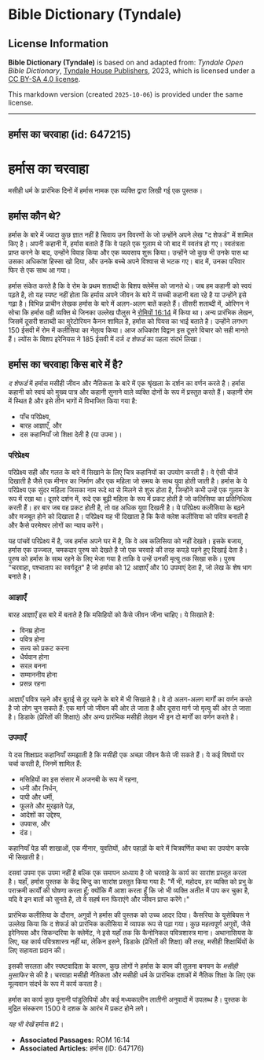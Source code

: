 # Bible Dictionary (Tyndale)

## License Information

**Bible Dictionary (Tyndale)** is based on and adapted from: _Tyndale Open Bible Dictionary_, [Tyndale House Publishers](https://tyndaleopenresources.com/), 2023, which is licensed under a [CC BY-SA 4.0 license](https://creativecommons.org/licenses/by-sa/4.0/legalcode.en).

This markdown version (created `2025-10-06`) is provided under the same license.



--------------------------------

## हर्मास का चरवाहा (id: 647215)

हर्मास का चरवाहा
================

मसीही धर्म के प्रारंभिक दिनों में हर्मास नामक एक व्यक्ति द्वारा लिखी गई एक पुस्तक।

हर्मास कौन थे?
--------------

हर्मास के बारे में ज्यादा कुछ ज्ञात नहीं है सिवाय उन विवरणों के जो उन्होंने अपने लेख "द शेफर्ड" में शामिल किए है। अपनी कहानी में, हर्मास बताते हैं कि वे पहले एक गुलाम थे जो बाद में स्वतंत्र हो गए। स्वतंत्रता प्राप्त करने के बाद, उन्होंने विवाह किया और एक व्यवसाय शुरू किया। उन्होंने जो कुछ भी उनके पास था उसका अधिकांश हिस्सा खो दिया, और उनके बच्चे अपने विश्वास से भटक गए। बाद में, उनका परिवार फिर से एक साथ आ गया।

हर्मास संकेत करते है कि वे रोम के प्रथम शताब्दी के बिशप क्लेमेंस को जानते थे। जब हम कहानी को स्वयं पढ़ते है, तो यह स्पष्ट नहीं होता कि हर्मास अपने जीवन के बारे में सच्ची कहानी बता रहे है या उन्होंने इसे गढ़ा है। विभिन्न प्राचीन लेखक हर्मास के बारे में अलग\-अलग बातें कहते हैं। तीसरी शताब्दी में, ओरिगन ने सोचा कि हर्मास वही व्यक्ति थे जिनका उल्लेख पौलुस ने [रोमियों 16:14](https://ref.ly/Rom16:14) में किया था। अन्य प्रारंभिक लेखन, जिसमें दूसरी शताब्दी का मुरेटोरियन कैनन शामिल है, हर्मास को पियस का भाई बताते है। उन्होंने लगभग 150 ईसवी में रोम में कलीसिया का नेतृत्व किया। आज अधिकांश विद्वान इस दूसरे विचार को सही मानते हैं। ल्योंस के बिशप इरेनियस ने 185 ईसवी में दर्ज *द शेफर्ड* का पहला संदर्भ लिखा।

हर्मास का चरवाहा किस बारे में है?
---------------------------------

*द शेफर्ड* में हर्मास मसीही जीवन और नैतिकता के बारे में एक श्रृंखला के दर्शन का वर्णन करते है। हर्मास कहानी को स्वयं को मुख्य पात्र और कहानी सुनाने वाले व्यक्ति दोनों के रूप में प्रस्तुत करते हैं। कहानी रोम में स्थित है और इसे तीन भागों में विभाजित किया गया है:

* पाँच परिप्रेक्ष्य,
* बारह आज्ञाएँ, और
* दस कहानियाँ जो शिक्षा देती है (या उपमा )।

### परिप्रेक्ष्य

परिप्रेक्ष्य सही और गलत के बारे में सिखाने के लिए चित्र कहानियों का उपयोग करती है। वे ऐसी चीजें दिखाती है जैसे एक मीनार का निर्माण और एक महिला जो समय के साथ युवा होती जाती है। हर्मास के ये परिप्रेक्ष्य एक सुंदर महिला जिसका नाम रूदे था से मिलने से शुरू होता है, जिन्होंने कभी उन्हें एक गुलाम के रूप में रखा था। दूसरे दर्शन में, रूदे एक बूढ़ी महिला के रूप में प्रकट होती है जो कलिसिया का प्रतिनिधित्व करती हैं। हर बार जब वह प्रकट होती है, तो वह अधिक युवा दिखती है। ये परिप्रेक्ष्य कलीसिया के बढ़ने और मजबूत होने को दिखाता है। परिप्रेक्ष्य यह भी दिखाता है कि कैसे क्लेश कलीसिया को पवित्र बनाती है और कैसे परमेश्वर लोगों का न्याय करेंगे।

यह पांचवें परिप्रेक्ष्य में है, जब हर्मास अपने घर में है, कि वे अब कलिसिया को नहीं देखते। इसके बजाय, हर्मास एक उज्ज्वल, चमकदार पुरुष को देखते है जो एक चरवाहे की तरह कपड़े पहने हुए दिखाई देता है। पुरुष को हर्मास के साथ रहने के लिए भेजा गया है ताकि वे उन्हें उनकी मृत्यु तक सिखा सकें। पुरुष "चरवाहा, पश्चाताप का स्वर्गदूत" है जो हर्मास को 12 आज्ञाएँ और 10 उपमाएं देता है, जो लेख के शेष भाग बनाते है।

### आज्ञाएँ

बारह आज्ञाएँ इस बारे में बताते है कि मसिहियों को कैसे जीवन जीना चाहिए। ये सिखाते है:

* विनम्र होना
* पवित्र होना
* सत्य को प्रकट करना
* धैर्यवान होना
* सरल बनना
* सम्माननीय होना
* प्रसन्न रहना

आज्ञाएँ पवित्र रहने और बुराई से दूर रहने के बारे में भी सिखाते है। वे दो अलग\-अलग मार्गों का वर्णन करते है जो लोग चुन सकते हैं: एक मार्ग जो जीवन की ओर ले जाता है और दूसरा मार्ग जो मृत्यु की ओर ले जाता है। डिडाके (प्रेरितों की शिक्षाएं) और अन्य प्रारंभिक मसीही लेखन भी इन दो मार्गों का वर्णन करते है।

### उपमाएँ

ये दस शिक्षाप्रद कहानियाँ समझाती है कि मसीही एक अच्छा जीवन कैसे जी सकते हैं। ये कई विषयों पर चर्चा करती है, जिनमें शामिल हैं:

* मसिहियों का इस संसार में अजनबी के रूप में रहना,
* धनी और निर्धन,
* पापी और धर्मी,
* फूलते और मुरझाते पेड़,
* आदेशों का उद्देश्य,
* उपवास, और
* दंड।

कहानियाँ पेड़ की शाखाओं, एक मीनार, युवतियों, और पहाड़ों के बारे में चित्रवर्णित कथा का उपयोग करके भी सिखाती है।

दसवां उपमा एक उपमा नहीं है बल्कि एक समापन अध्याय है जो चरवाहे के कार्य का सारांश प्रस्तुत करता है। यहाँ, हर्मास पुस्तक के केंद्र बिन्दु का सारांश प्रस्तुत किया गया है: "मैं भी, महोदय, हर व्यक्ति को प्रभु के पराक्रमी कार्यों की घोषणा करता हूँ; क्योंकि मैं आशा करता हूँ कि जो भी व्यक्ति अतीत में पाप कर चुका है, यदि वे इन बातों को सुनते है, तो वे सहर्ष मन फिराएंगे और जीवन प्राप्त करेंगे।"

प्रारंभिक कलीसिया के दौरान, अगुवों ने हर्मास की पुस्तक को उच्च आदर दिया। कैसरिया के यूसेबियस ने उल्लेख किया कि द शेफर्ड को प्रारंभिक कलीसिया में व्यापक रूप से पढ़ा गया। कुछ महत्वपूर्ण अगुवों, जैसे इरेनियस और सिकन्दरिया के क्लेमेंट, ने इसे यहाँ तक कि कैनोनिकल पवित्रशास्त्र माना। अथानासियस के लिए, यह कार्य पवित्रशास्त्र नहीं था, लेकिन इसने, डिडाके (प्रेरितों की शिक्षा) की तरह, मसीही शिक्षार्थियों के लिए सहायता प्रदान की।

इसकी सरलता और स्पष्टवादिता के कारण, कुछ लोगों ने हर्मास के काम की तुलना बनयन के *मसीही मुसाफिर* से की है। चरवाहा मसीही नैतिकता और मसीही धर्म के प्रारंभिक दशकों में नैतिक शिक्षा के लिए एक मूल्यवान संदर्भ के रूप में कार्य करता है।

हर्मास का कार्य कुछ यूनानी पांडुलिपियों और कई मध्यकालीन लातीनी अनुवादों में उपलब्ध है। पुस्तक के मुद्रित संस्करण 1500 वे दशक के आरंभ में प्रकट होने लगे।

*यह भी देखें* हर्मास \#2।

* **Associated Passages:** ROM 16:14
* **Associated Articles:** हर्मास (ID: 647176)

